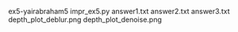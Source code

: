 ex5-yairabraham5
impr_ex5.py
answer1.txt
answer2.txt
answer3.txt
depth_plot_deblur.png
depth_plot_denoise.png